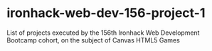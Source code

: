 # ironhack-web-dev-156-project-1
List of projects executed by the 156th Ironhack Web Development Bootcamp cohort, on the subject of Canvas HTML5 Games
